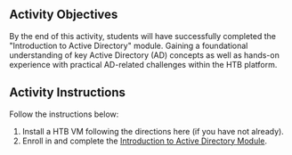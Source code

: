 ## Activity Objectives

By the end of this activity, students will have successfully completed the "Introduction to Active Directory" module. Gaining a foundational understanding of key Active Directory (AD) concepts as well as hands-on experience with practical AD-related challenges within the HTB platform.

## Activity Instructions
Follow the instructions below:
1. Install a HTB VM following the directions here (if you have not already).
2. Enroll in and complete the [Introduction to Active Directory Module](https://academy.hackthebox.com/module/74/section/699).

